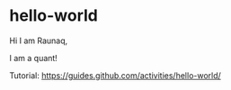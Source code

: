 # hello-world

Hi I am Raunaq,

I am a quant!

Tutorial: https://guides.github.com/activities/hello-world/
